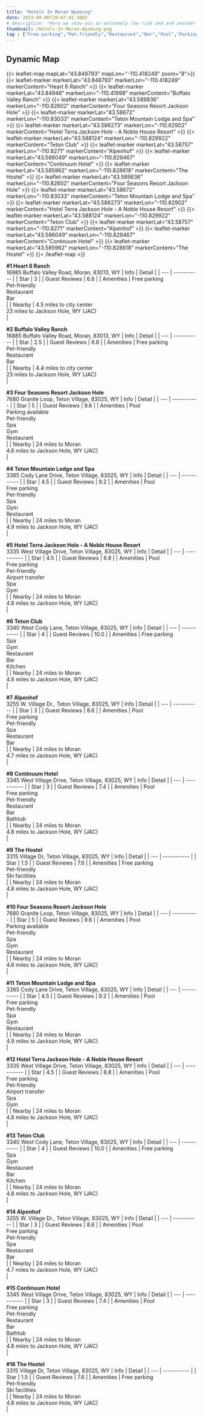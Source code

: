 ```yaml
---
title: "Hotels In Moran Wyoming"
date: 2023-08-06T20:47:41.568Z
# description: "Here we show you an extremely low risk and and another medium risk approach to earn passive income "
thumbnail: /Hotels-In-Moran-Wyoming.png
tag : ["Free parking","Pet-friendly","Restaurant","Bar","Pool","Parking available","Spa","Gym","Airport transfer","Kitchen","Bathtub","Ski facilities"]
---
```


## Dynamic Map
{{< leaflet-map  mapLat="43.848793" mapLon="-110.418249" zoom="8">}}
    {{< leaflet-marker markerLat="43.848793" markerLon="-110.418249" markerContent="Heart 6 Ranch" >}}
    {{< leaflet-marker markerLat="43.84946" markerLon="-110.41998" markerContent="Buffalo Valley Ranch" >}}
    {{< leaflet-marker markerLat="43.589836" markerLon="-110.82602" markerContent="Four Seasons Resort Jackson Hole" >}}
    {{< leaflet-marker markerLat="43.58672" markerLon="-110.83033" markerContent="Teton Mountain Lodge and Spa" >}}
    {{< leaflet-marker markerLat="43.586273" markerLon="-110.82902" markerContent="Hotel Terra Jackson Hole - A Noble House Resort" >}}
    {{< leaflet-marker markerLat="43.588124" markerLon="-110.829922" markerContent="Teton Club" >}}
    {{< leaflet-marker markerLat="43.58757" markerLon="-110.8271" markerContent="Alpenhof" >}}
    {{< leaflet-marker markerLat="43.586049" markerLon="-110.829467" markerContent="Continuum Hotel" >}}
    {{< leaflet-marker markerLat="43.585962" markerLon="-110.828618" markerContent="The Hostel" >}}
    {{< leaflet-marker markerLat="43.589836" markerLon="-110.82602" markerContent="Four Seasons Resort Jackson Hole" >}}
    {{< leaflet-marker markerLat="43.58672" markerLon="-110.83033" markerContent="Teton Mountain Lodge and Spa" >}}
    {{< leaflet-marker markerLat="43.586273" markerLon="-110.82902" markerContent="Hotel Terra Jackson Hole - A Noble House Resort" >}}
    {{< leaflet-marker markerLat="43.588124" markerLon="-110.829922" markerContent="Teton Club" >}}
    {{< leaflet-marker markerLat="43.58757" markerLon="-110.8271" markerContent="Alpenhof" >}}
    {{< leaflet-marker markerLat="43.586049" markerLon="-110.829467" markerContent="Continuum Hotel" >}}
    {{< leaflet-marker markerLat="43.585962" markerLon="-110.828618" markerContent="The Hostel" >}}
{{< /leaflet-map >}}


**#1 Heart 6 Ranch**<br>16985 Buffalo Valley Road, Moran, 83013, WY
| Info | Detail |
| --- | ----------- |
| Star | 3 |
| Guest Reviews | 6.8 |
| Amenities | Free parking<br>Pet-friendly<br>Restaurant<br>Bar<br> |
| Nearby | 4.5 miles to city center<br>23 miles to Jackson Hole, WY (JAC)<br> |

**#2 Buffalo Valley Ranch**<br>16885 Buffalo Valley Road, Moran, 83013, WY
| Info | Detail |
| --- | ----------- |
| Star | 2.5 |
| Guest Reviews | 6.8 |
| Amenities | Free parking<br>Pet-friendly<br>Restaurant<br>Bar<br> |
| Nearby | 4.4 miles to city center<br>23 miles to Jackson Hole, WY (JAC)<br> |

**#3 Four Seasons Resort Jackson Hole**<br>7680 Granite Loop, Teton Village, 83025, WY
| Info | Detail |
| --- | ----------- |
| Star | 5 |
| Guest Reviews | 9.6 |
| Amenities | Pool<br>Parking available<br>Pet-friendly<br>Spa<br>Gym<br>Restaurant<br> |
| Nearby | 24 miles to Moran<br>4.6 miles to Jackson Hole, WY (JAC)<br> |

**#4 Teton Mountain Lodge and Spa**<br>3385 Cody Lane Drive, Teton Village, 83025, WY
| Info | Detail |
| --- | ----------- |
| Star | 4.5 |
| Guest Reviews | 9.2 |
| Amenities | Pool<br>Free parking<br>Pet-friendly<br>Spa<br>Gym<br>Restaurant<br> |
| Nearby | 24 miles to Moran<br>4.9 miles to Jackson Hole, WY (JAC)<br> |

**#5 Hotel Terra Jackson Hole - A Noble House Resort**<br>3335 West Village Drive, Teton Village, 83025, WY
| Info | Detail |
| --- | ----------- |
| Star | 4.5 |
| Guest Reviews | 8.8 |
| Amenities | Pool<br>Free parking<br>Pet-friendly<br>Airport transfer<br>Spa<br>Gym<br> |
| Nearby | 24 miles to Moran<br>4.8 miles to Jackson Hole, WY (JAC)<br> |

**#6 Teton Club**<br>3340 West Cody Lane, Teton Village, 83025, WY
| Info | Detail |
| --- | ----------- |
| Star | 4 |
| Guest Reviews | 10.0 |
| Amenities | Free parking<br>Spa<br>Gym<br>Restaurant<br>Bar<br>Kitchen<br> |
| Nearby | 24 miles to Moran<br>4.8 miles to Jackson Hole, WY (JAC)<br> |

**#7 Alpenhof**<br>3255 W. Village Dr., Teton Village, 83025, WY
| Info | Detail |
| --- | ----------- |
| Star | 3 |
| Guest Reviews | 8.6 |
| Amenities | Pool<br>Free parking<br>Pet-friendly<br>Spa<br>Restaurant<br>Bar<br> |
| Nearby | 24 miles to Moran<br>4.7 miles to Jackson Hole, WY (JAC)<br> |

**#8 Continuum Hotel**<br>3345 West Village Drive, Teton Village, 83025, WY
| Info | Detail |
| --- | ----------- |
| Star | 3 |
| Guest Reviews | 7.4 |
| Amenities | Pool<br>Free parking<br>Pet-friendly<br>Restaurant<br>Bar<br>Bathtub<br> |
| Nearby | 24 miles to Moran<br>4.8 miles to Jackson Hole, WY (JAC)<br> |

**#9 The Hostel**<br>3315 Village Dr, Teton Village, 83025, WY
| Info | Detail |
| --- | ----------- |
| Star | 1.5 |
| Guest Reviews | 7.6 |
| Amenities | Free parking<br>Pet-friendly<br>Ski facilities<br> |
| Nearby | 24 miles to Moran<br>4.8 miles to Jackson Hole, WY (JAC)<br> |

**#10 Four Seasons Resort Jackson Hole**<br>7680 Granite Loop, Teton Village, 83025, WY
| Info | Detail |
| --- | ----------- |
| Star | 5 |
| Guest Reviews | 9.6 |
| Amenities | Pool<br>Parking available<br>Pet-friendly<br>Spa<br>Gym<br>Restaurant<br> |
| Nearby | 24 miles to Moran<br>4.6 miles to Jackson Hole, WY (JAC)<br> |

**#11 Teton Mountain Lodge and Spa**<br>3385 Cody Lane Drive, Teton Village, 83025, WY
| Info | Detail |
| --- | ----------- |
| Star | 4.5 |
| Guest Reviews | 9.2 |
| Amenities | Pool<br>Free parking<br>Pet-friendly<br>Spa<br>Gym<br>Restaurant<br> |
| Nearby | 24 miles to Moran<br>4.9 miles to Jackson Hole, WY (JAC)<br> |

**#12 Hotel Terra Jackson Hole - A Noble House Resort**<br>3335 West Village Drive, Teton Village, 83025, WY
| Info | Detail |
| --- | ----------- |
| Star | 4.5 |
| Guest Reviews | 8.8 |
| Amenities | Pool<br>Free parking<br>Pet-friendly<br>Airport transfer<br>Spa<br>Gym<br> |
| Nearby | 24 miles to Moran<br>4.8 miles to Jackson Hole, WY (JAC)<br> |

**#13 Teton Club**<br>3340 West Cody Lane, Teton Village, 83025, WY
| Info | Detail |
| --- | ----------- |
| Star | 4 |
| Guest Reviews | 10.0 |
| Amenities | Free parking<br>Spa<br>Gym<br>Restaurant<br>Bar<br>Kitchen<br> |
| Nearby | 24 miles to Moran<br>4.8 miles to Jackson Hole, WY (JAC)<br> |

**#14 Alpenhof**<br>3255 W. Village Dr., Teton Village, 83025, WY
| Info | Detail |
| --- | ----------- |
| Star | 3 |
| Guest Reviews | 8.6 |
| Amenities | Pool<br>Free parking<br>Pet-friendly<br>Spa<br>Restaurant<br>Bar<br> |
| Nearby | 24 miles to Moran<br>4.7 miles to Jackson Hole, WY (JAC)<br> |

**#15 Continuum Hotel**<br>3345 West Village Drive, Teton Village, 83025, WY
| Info | Detail |
| --- | ----------- |
| Star | 3 |
| Guest Reviews | 7.4 |
| Amenities | Pool<br>Free parking<br>Pet-friendly<br>Restaurant<br>Bar<br>Bathtub<br> |
| Nearby | 24 miles to Moran<br>4.8 miles to Jackson Hole, WY (JAC)<br> |

**#16 The Hostel**<br>3315 Village Dr, Teton Village, 83025, WY
| Info | Detail |
| --- | ----------- |
| Star | 1.5 |
| Guest Reviews | 7.6 |
| Amenities | Free parking<br>Pet-friendly<br>Ski facilities<br> |
| Nearby | 24 miles to Moran<br>4.8 miles to Jackson Hole, WY (JAC)<br> |

